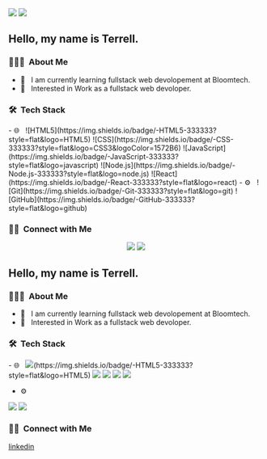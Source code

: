 <img src="https://media.istockphoto.com/id/1133769470/vector/javascript-concept-banner-header.jpg?s=170667a&w=0&k=20&c=GnKoYotlaI01K45BrUOrQtek4AKmJyGlbzXe2p_ZitE="/>


<img src="https://komarev.com/ghpvc/?username=Terrellb19&color=orange&style=plastic"/>
<h2> Hello, my name is Terrell. </h2>

<h3> 👨🏻‍💻 &nbsp;About Me </h3>

- 🤔 &nbsp; I am currently learning fullstack web devolopement at Bloomtech.
- 💼 &nbsp; Interested in Work as a fullstack web devoloper.

<h3> 🛠 &nbsp;Tech Stack</h3>
- 🌐 &nbsp;
![HTML5](https://img.shields.io/badge/-HTML5-333333?style=flat&logo=HTML5)
![CSS](https://img.shields.io/badge/-CSS-333333?style=flat&logo=CSS3&logoColor=1572B6)
![JavaScript](https://img.shields.io/badge/-JavaScript-333333?style=flat&logo=javascript)
![Node.js](https://img.shields.io/badge/-Node.js-333333?style=flat&logo=node.js)
![React](https://img.shields.io/badge/-React-333333?style=flat&logo=react)
- ⚙️ &nbsp;
  ![Git](https://img.shields.io/badge/-Git-333333?style=flat&logo=git)
  ![GitHub](https://img.shields.io/badge/-GitHub-333333?style=flat&logo=github)
<h3> 🤝🏻 &nbsp;Connect with Me </h3>
<p align="center">
<img src="https://media.istockphoto.com/id/1133769470/vector/javascript-concept-banner-header.jpg?s=170667a&w=0&k=20&c=GnKoYotlaI01K45BrUOrQtek4AKmJyGlbzXe2p_ZitE="/>


<img src="https://komarev.com/ghpvc/?username=Terrellb19&color=orange&style=plastic"/>
<h2> Hello, my name is Terrell. </h2>

<h3> 👨🏻‍💻 &nbsp;About Me </h3>

- 🤔 &nbsp; I am currently learning fullstack web devolopement at Bloomtech.
- 💼 &nbsp; Interested in Work as a fullstack web devoloper.

<h3> 🛠 &nbsp;Tech Stack</h3>
- 🌐 &nbsp;
<img src="https://img.shields.io/badge/-HTML5-333333?style=flat&logo=HTML5"/>(https://img.shields.io/badge/-HTML5-333333?style=flat&logo=HTML5)
<img src="https://img.shields.io/badge/-CSS-333333?style=flat&logo=CSS3&logoColor=1572B6" />
<img src="https://img.shields.io/badge/-JavaScript-333333?style=flat&logo=javascript" />
<img src="https://img.shields.io/badge/-Node.js-333333?style=flat&logo=node.js" />
<img src="https://img.shields.io/badge/-React-333333?style=flat&logo=react" />

- ⚙️ &nbsp;
<img src="https://img.shields.io/badge/-Git-333333?style=flat&logo=git" />
<img src="https://img.shields.io/badge/-GitHub-333333?style=flat&logo=github" />
  
<h3> 🤝🏻 &nbsp;Connect with Me </h3>
<a href="https://www.linkedin.com/in/terrell-booker/">linkedin</a>











